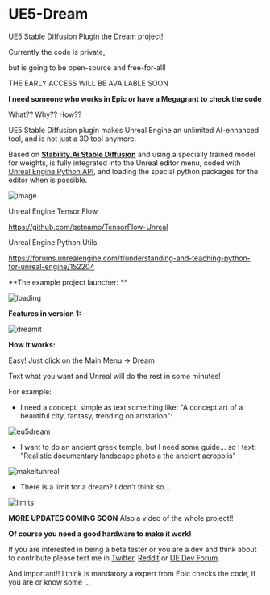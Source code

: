 # UE5-Dream
UE5 Stable Diffusion Plugin the Dream project! 

Currently the code is private, 

but is going to be open-source and free-for-all!

THE EARLY ACCESS WILL BE AVAILABLE SOON

**I need someone who works in Epic or have a Megagrant to check the code**

What?? Why?? How??

UE5 Stable Diffusion plugin makes Unreal Engine an unlimited AI-enhanced tool, and is not just a 3D tool anymore.

Based on [**Stability.Ai Stable Diffusion**](https://stability.ai/) and using a specially trained model for weights, 
is fully integrated into the Unreal editor menu, coded with [Unreal Engine Python API](https://docs.unrealengine.com/5.0/en-US/PythonAPI/), 
and loading the special python packages for the editor when is possible.

![image](https://user-images.githubusercontent.com/8300565/196526602-343fbf21-e979-43a8-9d96-50ff1a57e8e8.png)

Unreal Engine Tensor Flow

https://github.com/getnamo/TensorFlow-Unreal

Unreal Engine Python Utils

https://forums.unrealengine.com/t/understanding-and-teaching-python-for-unreal-engine/152204



**The example project launcher: **

![loading](https://user-images.githubusercontent.com/8300565/196512732-6c0da2eb-30ce-456e-aacb-44429125d1bc.png)

**Features in version 1:**

![dreamit](https://user-images.githubusercontent.com/8300565/196512806-371d06eb-c92f-4bb3-8c24-0d712cb9bb98.png)

**How it works:**

Easy! Just click on the Main Menu -> Dream

Text what you want and Unreal will do the rest in some minutes!

For example:

- I need a concept, simple as text something like: "A concept art of a beautiful city, fantasy, trending on artstation":

![eu5dream](https://user-images.githubusercontent.com/8300565/196512831-ddee57df-abd2-4ff2-9f92-4f4c5b2d0156.png)


- I want to do an ancient greek temple, but I need some guide... so I text: "Realistic documentary landscape photo a the ancient acropolis"

![makeitunreal](https://user-images.githubusercontent.com/8300565/196517710-23a3a0b2-21e7-4505-b1c6-676d8676b5e0.png)

- There is a limit for a dream? I don't think so...

![limits](https://user-images.githubusercontent.com/8300565/196563099-9b3cad6b-e481-4397-aec4-58b48574daf0.png)

**MORE UPDATES COMING SOON**
Also a video of the whole project!!

**Of course you need a good hardware to make it work!**

If you are interested in being a beta tester or 
you are a dev and think about to contribute 
please text me in [Twitter](https://twitter.com/ACEstarelles), [Reddit](https://www.reddit.com/user/AlbertoUEDev) or [UE Dev Forum](https://dev.epicgames.com/community/profile/OjQW/alberto).

And important!! I think is mandatory a expert from Epic checks the code, if you are or know some ...



